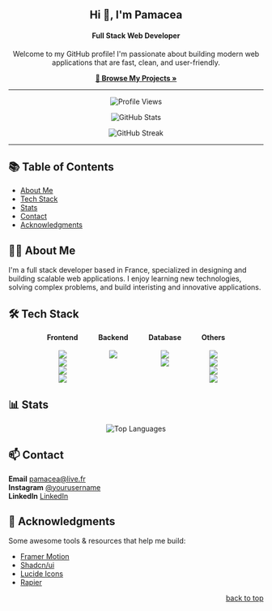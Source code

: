 <a id="readme-top"></a>

<div align="center">
  <h2>Hi 👋, I'm Pamacea</h2>
  <h4>Full Stack Web Developer</h4>

  <p>Welcome to my GitHub profile! I'm passionate about building modern web applications that are fast, clean, and user-friendly.</p>

  <a href="https://github.com/Pamacea?tab=repositories"><strong>🔎 Browse My Projects »</strong></a>
</div>

---

<p align="center">
  <img src="https://komarev.com/ghpvc/?username=Pamacea&label=Profile%20Views&color=0e75b6&style=flat" alt="Profile Views" />
</p>

<p align="center">
  <img src="https://github-readme-stats.vercel.app/api?username=Pamacea&show_icons=true&theme=default&locale=en" alt="GitHub Stats" />
</p>

<p align="center">
  <img src="https://github-readme-streak-stats.herokuapp.com/?user=Pamacea&theme=default" alt="GitHub Streak" />
</p>

---

## 📚 Table of Contents

- [About Me](#about-me)
- [Tech Stack](#tech-stack)
- [Stats](#stats)
- [Contact](#contact)
- [Acknowledgments](#acknowledgments)


## 🧑‍💻 About Me

I'm a full stack developer based in France, specialized in designing and building scalable web applications. I enjoy learning new technologies, solving complex problems, and build interisting and innovative applications.



## 🛠️ Tech Stack

<div align="center" style="display: flex; justify-content: center; gap: 40px; flex-wrap: wrap;">
  <div align="center">
    <strong>Frontend</strong><br><br>
    <img src="https://img.shields.io/badge/React-61DAFB?style=flat&logo=react&logoColor=black" /><br>
    <img src="https://img.shields.io/badge/NextJs-000000?style=flat&logo=next.js&logoColor=white" /><br>
    <img src="https://img.shields.io/badge/TailwindCSS-38B2AC?style=flat&logo=tailwind-css&logoColor=white" /><br>
    <img src="https://img.shields.io/badge/TypeScript-007ACC?style=flat&logo=typescript&logoColor=white" />
  </div>

  <div align="center">
    <strong>Backend</strong><br><br>
    <img src="https://img.shields.io/badge/Node.js-339933?style=flat&logo=node.js&logoColor=white" />
  </div>

  <div align="center">
    <strong>Database</strong><br><br>
    <img src="https://img.shields.io/badge/PostgreSQL-316192?logo=postgresql&logoColor=white" /><br>
    <img src="https://img.shields.io/badge/ORM-Prisma-black" />
  </div>

  <div align="center">
    <strong>Others</strong><br><br>
    <img src="https://img.shields.io/badge/Git-F05032?style=flat&logo=git&logoColor=white" /><br>
    <img src="https://img.shields.io/badge/GitHub-181717?style=flat&logo=github&logoColor=white" /><br>
    <img src="https://img.shields.io/badge/Docker-2496ED?style=flat&logo=docker&logoColor=white" /><br>
    <img src="https://img.shields.io/badge/Figma-383838?logo=figma" />
  </div>
</div>


## 📊 Stats

<p align="center">
  <img src="https://github-readme-stats.vercel.app/api/top-langs/?username=Pamacea&layout=compact&theme=default" alt="Top Languages" />
</p>

## 📫 Contact

 **Email** [pamacea@live.fr](mailto:pamacea@live.fr)  
 **Instagram** [@yourusername](https://www.instagram.com/pama.eaa/)  
 **LinkedIn** [LinkedIn](www.linkedin.com/in/yanis-dessaint)  

## 🙌 Acknowledgments

Some awesome tools & resources that help me build:

- [Framer Motion](https://motion.dev)
- [Shadcn/ui](https://ui.shadcn.com)
- [Lucide Icons](https://lucide.dev/icons/)
- [Rapier](www.google.com/url?sa=t&rct=j&q=&esrc=s&source=web&cd=&ved=2ahUKEwiCk8HXlf6MAxUYTqQEHc1yNtgQFnoECCIQAQ&url=https%3A%2F%2Fgithub.com%2Fpmndrs%2Freact-three-rapier&usg=AOvVaw2GMet_EQbdtUXsQcWFzDbY&opi=89978449)

<p align="right"><a href="#readme-top">back to top</a></p>
